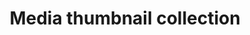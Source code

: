 ---
layout: pattern
categories: [patterns, collection]
title: Media thumbnail collection
type: [detail-page]
permalink: /patterns/collection/collection-media-thumbnail/
variations: true
overview: Lorem ipsum dolor sit amet, consectetur adipiscing elit, sed do eiusmod tempor incididunt ut labore et dolore magna aliqua. Interdum velit euismod in pellentesque. 
description: |
usa-link: "https://designsystem.digital.gov/components/collection/"
specification: 
spec:
heading: Media thumbnail collection
collection:
  - title: Gears of Government President’s Award winners
    description: Today, the Administration announces the winners of the Gears of
            Government President’s Award. This program recognizes the contributions
            of individuals and teams across the federal workforce who make a
            profound difference in the lives of the American people.
    link: https://trumpadministration.archives.performance.gov/presidents-winners-press-release/
    img: https://trumpadministration.archives.performance.gov/img/GoG/GoG-logo.png
    alt: Gears of Government Awards - President's Award
    details: By Sondra Ainsworth and Constance Lu
    new-tag: true 
    ### true will display orange "New" tag
    tags: [PMA, OMB]

### Paths to view design and code... 
## designimg: can be used to show an image of the design until a coded version can be created. The htmlpath & csspath should be located in the pattens folder. Read more about creating coded components in /docs/creating-patterns 
# designimg: 
htmlpath: patterns/collection/collection-media-thumbnail.md
csspath: patterns/collection/index.scss
---
